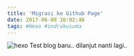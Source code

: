 ```yaml
---
title: 'Migrasi ke Github Page'
date: 2017-06-08 16:02:46
tags: #Hexo #indrakusuma
---
```


![hexo](https://user-images.githubusercontent.com/10141928/26920927-b504b1f0-4c64-11e7-8b7e-9526c67b8a77.png)
Test blog baru.. dilanjut nanti lagi..
